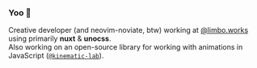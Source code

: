 ### Yoo 👋

Creative developer (and neovim-noviate, btw) working at [@limbo.works](https://limbo.works) using primarily **nuxt** & **unocss**.<br />
Also working on an open-source library for working with animations in JavaScript ([`@kinematic-lab`](https://github.com/kinematic-lab/kinematic-lab)).

<!--
**AskeLange/AskeLange** is a ✨ _special_ ✨ repository because its `README.md` (this file) appears on your GitHub profile.

- 🔭 I’m currently working with @limbo.works, using Vue.js + Tailwind.css (and sometimes React). 
- 🌱 I’m currently learning ...

Here are some ideas to get you started:

- 🔭 I’m currently working on ...
- 🌱 I’m currently learning ...
- 👯 I’m looking to collaborate on ...
- 🤔 I’m looking for help with ...
- 💬 Ask me about ...
- 📫 How to reach me: ...
- 😄 Pronouns: ...
- ⚡ Fun fact: ...
-->
